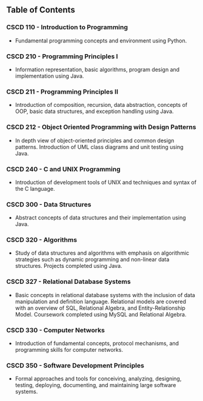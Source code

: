 ## Table of Contents
### CSCD 110 - Introduction to Programming
* Fundamental programming concepts and environment using Python.
### CSCD 210 - Programming Principles I
* Information representation, basic algorithms, program design and implementation using Java.
### CSCD 211 - Programming Principles II
* Introduction of composition, recursion, data abstraction, concepts of OOP, basic data structures, and exception handling using Java.
### CSCD 212 - Object Oriented Programming with Design Patterns
* In depth view of object-oriented principles and common design patterns. Introduction of UML class diagrams and unit testing using Java.
### CSCD 240 - C and UNIX Programming
* Introduction of development tools of UNIX and techniques and syntax of the C language.
### CSCD 300 - Data Structures
* Abstract concepts of data structures and their implementation using Java.
### CSCD 320 - Algorithms
* Study of data structures and algorithms with emphasis on algorithmic strategies such as dynamic programming and non-linear data structures. Projects completed using Java.
### CSCD 327 - Relational Database Systems
* Basic concepts in relational database systems with the inclusion of data manipulation and definition language. Relational models are covered with an overview of SQL, Relational Algebra, and Entity-Relationship Model. Coursework completed using MySQL and Relational Algebra.
### CSCD 330 - Computer Networks
* Introduction of fundamental concepts, protocol mechanisms, and programming skills for computer networks.
### CSCD 350 - Software Development Principles
* Formal approaches and tools for conceiving, analyzing, designing, testing, deploying, documenting, and maintaining large software systems.